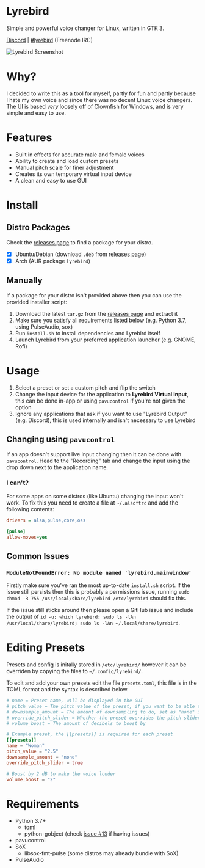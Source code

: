 # Lyrebird

Simple and powerful voice changer for Linux, written in GTK 3.

[Discord](https://discord.gg/9K7HfH) | [#lyrebird](https://webchat.freenode.net/#lyrebird) (Freenode IRC)

![Lyrebird Screenshot](https://raw.githubusercontent.com/chxrlt/lyrebird/master/preview.png)

# Why?

I decided to write this as a tool for myself, partly for fun and partly because I hate my own voice and since there was no decent Linux voice changers. The UI is based *very* loosely off of Clownfish for Windows, and is very simple and easy to use.

# Features

- Built in effects for accurate male and female voices
- Ability to create and load custom presets
- Manual pitch scale for finer adjustment
- Creates its own temporary virtual input device
- A clean and easy to use GUI

# Install

## Distro Packages

Check the [releases page](https://github.com/chxrlt/lyrebird/releases) to find a package for your distro.

- [x] Ubuntu/Debian (download `.deb` from [releases page](https://github.com/chxrlt/lyrebird/releases))
- [x] Arch (AUR package `lyrebird`)

## Manually

If a package for your distro isn't provided above then you can use the provided installer script:

1. Download the latest `tar.gz` from the [releases page](https://github.com/chxrlt/lyrebird/releases) and extract it
2. Make sure you satisfy all requirements listed below (e.g. Python 3.7, using PulseAudio, sox)
3. Run `install.sh` to install dependencies and Lyrebird itself
4. Launch Lyrebird from your preferred application launcher (e.g. GNOME, Rofi)

# Usage

1. Select a preset or set a custom pitch and flip the switch
2. Change the input device for the application to **Lyrebird Virtual Input**, this can be done in-app or using `pavucontrol` if you're not given the option
3. Ignore any applications that ask if you want to use "Lyrebird Output" (e.g. Discord), this is used internally and isn't necessary to use Lyrebird

## Changing using `pavucontrol`

If an app doesn't support live input changing then it can be done with `pavucontrol`. Head to the "Recording" tab and change the input using the drop down next to the application name.

### I can't?

For some apps on some distros (like Ubuntu) changing the input won't work. To fix this you need to create a file at `~/.alsoftrc` and add the following contents:

```ini
drivers = alsa,pulse,core,oss

[pulse]
allow-moves=yes
```

## Common Issues

### `ModuleNotFoundError: No module named 'lyrebird.mainwindow'`

Firstly make sure you've ran the most up-to-date `install.sh` script. If the issue still persists then this is probably a permissions issue, running `sudo chmod -R 755 /usr/local/share/lyrebird /etc/lyrebird` should fix this.

If the issue still sticks around then please open a GitHub issue and include the output of `id -u; which lyrebird; sudo ls -lAn /usr/local/share/lyrebird; sudo ls -lAn ~/.local/share/lyrebird`.

# Editing Presets

Presets and config is initally stored in `/etc/lyrebird/` however it can be overriden by copying the files to `~/.config/lyrebird/`.

To edit and add your own presets edit the file `presets.toml`, this file is in the TOML format and the syntax is described below.

```toml
# name = Preset name, will be displayed in the GUI
# pitch_value = The pitch value of the preset, if you want to be able to adjust this use "scale"
# downsample_amount = The amount of downsampling to do, set as "none" if you don't want any
# override_pitch_slider = Whether the preset overrides the pitch slider or not
# volume_boost = The amount of decibels to boost by

# Example preset, the [[presets]] is required for each preset
[[presets]]
name = "Woman"
pitch_value = "2.5"
downsample_amount = "none"
override_pitch_slider = true

# Boost by 2 dB to make the voice louder
volume_boost = "2"
```

# Requirements

- Python 3.7+
    - toml
    - python-gobject (check [issue #13](https://github.com/chxrlt/lyrebird/issues/13) if having issues)
- pavucontrol
- SoX
    - libsox-fmt-pulse (some distros may already bundle with SoX)
- PulseAudio
